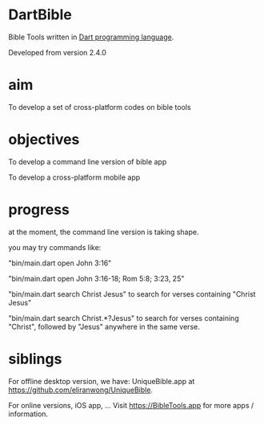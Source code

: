 # DartBible
Bible Tools written in <a href="dart.dev">Dart programming language</a>.

Developed from version 2.4.0

# aim
To develop a set of cross-platform codes on bible tools

# objectives
To develop a command line version of bible app

To develop a cross-platform mobile app

# progress
at the moment, the command line version is taking shape.

you may try commands like:

"bin/main.dart open John 3:16"

"bin/main.dart open John 3:16-18; Rom 5:8; 3:23, 25"

"bin/main.dart search Christ Jesus" to search for verses containing "Christ Jesus"

"bin/main.dart search Christ.*?Jesus" to search for verses containing "Christ", followed by "Jesus" anywhere in the same verse.

# siblings
For offline desktop version, we have:
UniqueBible.app at <a href="https://github.com/eliranwong/UniqueBible">https://github.com/eliranwong/UniqueBible</a>.

For online versions, iOS app, ...
Visit <a href="https://BibleTools.app">https://BibleTools.app</a> for more apps / information.
